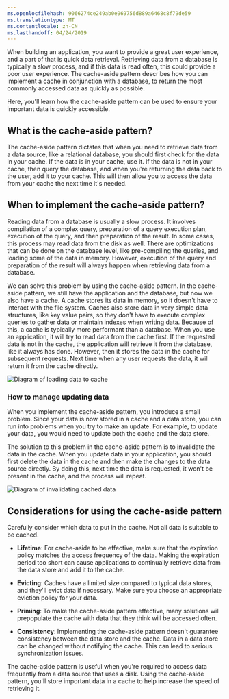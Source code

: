 ```yaml
---
ms.openlocfilehash: 9066274ce249ab0e969756d889a6468c8f79de59
ms.translationtype: MT
ms.contentlocale: zh-CN
ms.lasthandoff: 04/24/2019
---
```

When building an application, you want to provide a great user experience, and a part of that is quick data retrieval. Retrieving data from a database is typically a slow process, and if this data is read often, this could provide a poor user experience. The cache-aside pattern describes how you can implement a cache in conjunction with a database, to return the most commonly accessed data as quickly as possible.

Here, you'll learn how the cache-aside pattern can be used to ensure your important data is quickly accessible.

## <a name="what-is-the-cache-aside-pattern"></a>What is the cache-aside pattern?

The cache-aside pattern dictates that when you need to retrieve data from a data source, like a relational database, you should first check for the data in your cache. If the data is in your cache, use it. If the data is not in your cache, then query the database, and when you're returning the data back to the user, add it to your cache. This will then allow you to access the data from your cache the next time it's needed.

## <a name="when-to-implement-the-cache-aside-pattern"></a>When to implement the cache-aside pattern?

Reading data from a database is usually a slow process. It involves compilation of a complex query, preparation of a query execution plan, execution of the query, and then preparation of the result. In some cases, this process may read data from the disk as well. There are optimizations that can be done on the database level, like pre-compiling the queries, and loading some of the data in memory. However, execution of the query and preparation of the result will always happen when retrieving data from a database.

We can solve this problem by using the cache-aside pattern. In the cache-aside pattern, we still have the application and the database, but now we also have a cache. A cache stores its data in memory, so it doesn't have to interact with the file system. Caches also store data in very simple data structures, like key value pairs, so they don't have to execute complex queries to gather data or maintain indexes when writing data. Because of this, a cache is typically more performant than a database. When you use an application, it will try to read data from the cache first. If the requested data is not in the cache, the application will retrieve it from the database, like it always has done. However, then it stores the data in the cache for subsequent requests. Next time when any user requests the data, it will return it from the cache directly.

![Diagram of loading data to cache](../media/8-cache-aside-set-cache.png)

### <a name="how-to-manage-updating-data"></a>How to manage updating data

When you implement the cache-aside pattern, you introduce a small problem. Since your data is now stored in a cache and a data store, you can run into problems when you try to make an update. For example, to update your data, you would need to update both the cache and the data store.

The solution to this problem in the cache-aside pattern is to invalidate the data in the cache. When you update data in your application, you should first delete the data in the cache and then make the changes to the data source directly. By doing this, next time the data is requested, it won't be present in the cache, and the process will repeat. 

![Diagram of invalidating cached data](../media/8-cache-aside-invalidate.png)

## <a name="considerations-for-using-the-cache-aside-pattern"></a>Considerations for using the cache-aside pattern

Carefully consider which data to put in the cache. Not all data is suitable to be cached.

- **Lifetime**: For cache-aside to be effective, make sure that the expiration policy matches the access frequency of the data. Making the expiration period too short can cause applications to continually retrieve data from the data store and add it to the cache.

- **Evicting**: Caches have a limited size compared to typical data stores, and they'll evict data if necessary. Make sure you choose an appropriate eviction policy for your data.

- **Priming**: To make the cache-aside pattern effective, many solutions will prepopulate the cache with data that they think will be accessed often.

- **Consistency**: Implementing the cache-aside pattern doesn't guarantee consistency between the data store and the cache. Data in a data store can be changed without notifying the cache. This can lead to serious synchronization issues.

The cache-aside pattern is useful when you're required to access data frequently from a data source that uses a disk. Using the cache-aside pattern, you'll store important data in a cache to help increase the speed of retrieving it. 